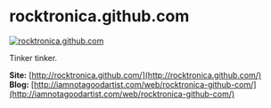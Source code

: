 # rocktronica.github.com

[![rocktronica.github.com](http://iamnotagoodartist.com/wp-content/uploads/2012/02/rocktronica.github.com_.jpg)](http://rocktronica.github.com/)

Tinker tinker.

**Site:** [http://rocktronica.github.com/](http://rocktronica.github.com/)<br />
**Blog:** [http://iamnotagoodartist.com/web/rocktronica-github-com/](http://iamnotagoodartist.com/web/rocktronica-github-com/)